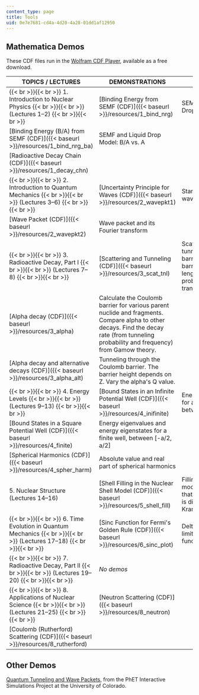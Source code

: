 ```yaml
---
content_type: page
title: Tools
uid: 0e7e7681-cd4a-4d20-4a28-01dd1af12950
---
```


Mathematica Demos
-----------------

These CDF files run in the [Wolfram CDF Player](http://www.wolfram.com/cdf-player/), available as a free download.

| TOPICS / LECTURES | DEMONSTRATIONS | NOTES |
| --- | --- | --- |
|  {{< br >}}{{< br >}} 1\. Introduction to Nuclear Physics {{< br >}}{{< br >}} (Lectures 1–2) {{< br >}}{{< br >}}  | [Binding Energy from SEMF (CDF)]({{< baseurl >}}/resources/1_bind_nrg) | SEMF and Liquid Drop Model: B vs. A |
| [Binding Energy (B/A) from SEMF (CDF)]({{< baseurl >}}/resources/1_bind_nrg_ba) | SEMF and Liquid Drop Model: B/A vs. A |
| [Radioactive Decay Chain (CDF)]({{< baseurl >}}/resources/1_decay_chn) | &nbsp; |
|  {{< br >}}{{< br >}} 2\. Introduction to Quantum Mechanics {{< br >}}{{< br >}} (Lectures 3–6) {{< br >}}{{< br >}}  | [Uncertainty Principle for Waves (CDF)]({{< baseurl >}}/resources/2_wavepkt1) | Standing/Propagating wave vs. Wavepacket |
| [Wave Packet (CDF)]({{< baseurl >}}/resources/2_wavepkt2) | Wave packet and its Fourier transform |
|  {{< br >}}{{< br >}} 3\. Radioactive Decay, Part I {{< br >}}{{< br >}} (Lectures 7–8) {{< br >}}{{< br >}}  | [Scattering and Tunneling (CDF)]({{< baseurl >}}/resources/3_scat_tnl) | Scattering and tunneling for a finite barrier. Change barrier height and length to change to probability of transmission. |
| [Alpha decay (CDF)]({{< baseurl >}}/resources/3_alpha) | Calculate the Coulomb barrier for various parent nuclide and fragments. Compare alpha to other decays. Find the decay rate (from tunneling probability and frequency) from Gamow theory. |
| [Alpha decay and alternative decays (CDF)]({{< baseurl >}}/resources/3_alpha_alt) | Tunneling through the Coulomb barrier. The barrier height depends on Z. Vary the alpha's Q value. |
|  {{< br >}}{{< br >}} 4\. Energy Levels {{< br >}}{{< br >}} (Lectures 9–13) {{< br >}}{{< br >}}  | [Bound States in an Infinite Potential Well (CDF)]({{< baseurl >}}/resources/4_inifinite) | Energy eigenstates for an infinite well, between \[0,L\] |
| [Bound States in a Square Potential Well (CDF)]({{< baseurl >}}/resources/4_finite) | Energy eigenvalues and energy eigenstates for a finite well, between \[-a/2, a/2\] |
| [Spherical Harmonics (CDF)]({{< baseurl >}}/resources/4_spher_harm) | Absolute value and real part of spherical harmonics |
| 5\. Nuclear Structure (Lectures 14–16) | [Shell Filling in the Nuclear Shell Model (CDF)]({{< baseurl >}}/resources/5_shell_fill) | Filling of the shell model levels. (Note that some level order is different than in Krane.) |
|  {{< br >}}{{< br >}} 6\. Time Evolution in Quantum Mechanics {{< br >}}{{< br >}} (Lectures 17–18) {{< br >}}{{< br >}}  | [Sinc Function for Fermi's Golden Rule (CDF)]({{< baseurl >}}/resources/6_sinc_plot) | Delta function as a limit of the sinc function |
|  {{< br >}}{{< br >}} 7\. Radioactive Decay, Part II {{< br >}}{{< br >}} (Lectures 19–20) {{< br >}}{{< br >}}  | _No demos_ | &nbsp; |
|  {{< br >}}{{< br >}} 8\. Applications of Nuclear Science {{< br >}}{{< br >}} (Lectures 21–25) {{< br >}}{{< br >}}  | [Neutron Scattering (CDF)]({{< baseurl >}}/resources/8_neutron) | &nbsp; |
| [Coulomb (Rutherford) Scattering (CDF)]({{< baseurl >}}/resources/8_rutherford) |   

Other Demos
-----------

[Quantum Tunneling and Wave Packets](http://phet.colorado.edu/en/simulation/quantum-tunneling), from the PhET Interactive Simulations Project at the University of Colorado.